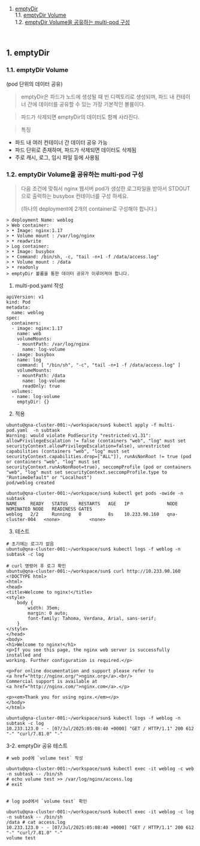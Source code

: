 1. [emptyDir](#1)<br>
  1.1. [emptyDir Volume](#1.1)<br>
  1.2. [emptyDir Volume을 공유하는 multi-pod 구성](#1.2)<br>


  <br>

## <div id='1'> 1. emptyDir

### <div id='1.1'> 1.1. emptyDir Volume

(pod 단위의 데이터 공유)
> emptyDir은 파드가 노드에 생성될 때 빈 디렉토리로 생성되며, 파드 내 컨테이너 간에 데이터를 공유할 수 있는 가장 기본적인 볼륨이다.

> 파드가 삭제되면 emptyDir의 데이터도 함꼐 사라진다.

> 특징
  - 파드 내 여러 컨테이너 간 데이터 공유 가능
  - 파드 단위로 존재하며, 파드가 삭제되면 데이터도 삭제됨
  - 주로 캐시, 로그, 임시 파일 등에 사용됨

### <div id='1.2'> 1.2. emptyDir Volume을 공유하는 multi-pod 구성

> 다음 조건에 맞춰서 nginx 웹서버 pod가 생성한 로그파일을 받아서 STDOUT으로 출력하는 busybox 컨테이너를 구성 하세요.<p>
(하나의 deployment에 2개의 container로 구성해야 합니다.)

```
> deployment Name: weblog
> Web container:
> • Image: nginx:1.17
> • Volume mount : /var/log/nginx
> • readwrite
> Log container:
> • Image: busybox
> • Command: /bin/sh, -c, "tail -n+1 -f /data/access.log"
> • Volume mount : /data
> • readonly
> emptyDir 볼륨을 통한 데이터 공유가 이루어져야 합니다.
```

1. multi-pod.yaml 작성
```
apiVersion: v1
kind: Pod
metadata:
  name: weblog
spec:
  containers:
  - image: nginx:1.17
    name: web
    volumeMounts:
    - mountPath: /var/log/nginx
      name: log-volume
  - image: busybox
    name: log
    command: [ "/bin/sh", "-c", "tail -n+1 -f /data/access.log" ]
    volumeMounts:
    - mountPath: /data
      name: log-volume
      readOnly: true
  volumes:
  - name: log-volume
    emptyDir: {}
```
2. 적용
```
ubuntu@qna-cluster-001:~/workspace/sun$ kubectl apply -f multi-pod.yaml  -n subtask
Warning: would violate PodSecurity "restricted:v1.31": allowPrivilegeEscalation != false (containers "web", "log" must set securityContext.allowPrivilegeEscalation=false), unrestricted capabilities (containers "web", "log" must set securityContext.capabilities.drop=["ALL"]), runAsNonRoot != true (pod or containers "web", "log" must set securityContext.runAsNonRoot=true), seccompProfile (pod or containers "web", "log" must set securityContext.seccompProfile.type to "RuntimeDefault" or "Localhost")
pod/weblog created

ubuntu@qna-cluster-001:~/workspace/sun$ kubectl get pods -owide -n subtask
NAME     READY   STATUS    RESTARTS   AGE   IP              NODE              NOMINATED NODE   READINESS GATES
weblog   2/2     Running   0          8s    10.233.90.160   qna-cluster-004   <none>           <none>

```

3. 테스트
```
# 초기에는 로그가 없음
ubuntu@qna-cluster-001:~/workspace/sun$ kubectl logs -f weblog -n subtask -c log

# curl 명령어 후 로그 확인
ubuntu@qna-cluster-001:~/workspace/sun$ curl http://10.233.90.160
<!DOCTYPE html>
<html>
<head>
<title>Welcome to nginx!</title>
<style>
    body {
        width: 35em;
        margin: 0 auto;
        font-family: Tahoma, Verdana, Arial, sans-serif;
    }
</style>
</head>
<body>
<h1>Welcome to nginx!</h1>
<p>If you see this page, the nginx web server is successfully installed and
working. Further configuration is required.</p>

<p>For online documentation and support please refer to
<a href="http://nginx.org/">nginx.org</a>.<br/>
Commercial support is available at
<a href="http://nginx.com/">nginx.com</a>.</p>

<p><em>Thank you for using nginx.</em></p>
</body>
</html>

ubuntu@qna-cluster-001:~/workspace/sun$ kubectl logs -f weblog -n subtask -c log
10.233.123.0 - - [07/Jul/2025:05:08:40 +0000] "GET / HTTP/1.1" 200 612 "-" "curl/7.81.0" "-"

```
3-2. emptyDir 공유 테스트

```
# web pod에 `volume test` 작성

ubuntu@qna-cluster-001:~/workspace/sun$ kubectl exec -it weblog -c web -n subtask -- /bin/sh
# echo volume test >> /var/log/nginx/access.log
# exit


# log pod에서 `volume test` 확인
 
ubuntu@qna-cluster-001:~/workspace/sun$ kubectl exec -it weblog -c log -n subtask -- /bin/sh
/data # cat access.log
10.233.123.0 - - [07/Jul/2025:05:08:40 +0000] "GET / HTTP/1.1" 200 612 "-" "curl/7.81.0" "-"
volume test

```






